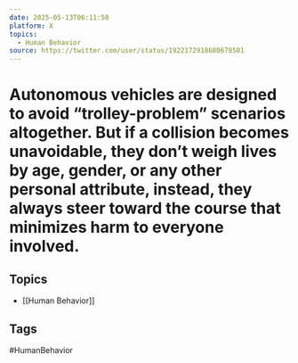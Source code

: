 ```yaml
---
date: 2025-05-13T06:11:50
platform: X
topics:
  - Human Behavior
source: https://twitter.com/user/status/1922172918680678501
---
```

# Autonomous vehicles are designed to avoid “trolley-problem” scenarios altogether. But if a collision becomes unavoidable, they don’t weigh lives by age, gender, or any other personal attribute, instead, they always steer toward the course that minimizes harm to everyone involved.

## Topics
- [[Human Behavior]]

## Tags
#HumanBehavior